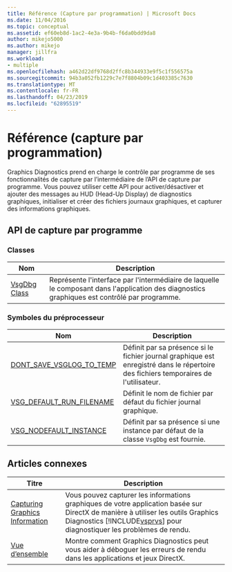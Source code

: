 ```yaml
---
title: Référence (Capture par programmation) | Microsoft Docs
ms.date: 11/04/2016
ms.topic: conceptual
ms.assetid: ef60eb8d-1ac2-4e3a-9b4b-f6da0bdd9da8
author: mikejo5000
ms.author: mikejo
manager: jillfra
ms.workload:
- multiple
ms.openlocfilehash: a462d22df9768d2ffc8b344933e9f5c1f556575a
ms.sourcegitcommit: 94b3a052fb1229c7e7f8804b09c1d403385c7630
ms.translationtype: MT
ms.contentlocale: fr-FR
ms.lasthandoff: 04/23/2019
ms.locfileid: "62895519"
---
```

# <a name="reference-programmatic-capture"></a>Référence (capture par programmation)
Graphics Diagnostics prend en charge le contrôle par programme de ses fonctionnalités de capture par l’intermédiaire de l’API de capture par programme. Vous pouvez utiliser cette API pour activer/désactiver et ajouter des messages au HUD (Head-Up Display) de diagnostics graphiques, initialiser et créer des fichiers journaux graphiques, et capturer des informations graphiques.

## <a name="programmatic-capture-apis"></a>API de capture par programme

### <a name="classes"></a>Classes

|Nom|Description|
|----------|-----------------|
|[VsgDbg Class](vsgdbg-class.md)|Représente l'interface par l'intermédiaire de laquelle le composant dans l'application des diagnostics graphiques est contrôlé par programme.|

### <a name="preprocessor-symbols"></a>Symboles du préprocesseur

|Nom|Description|
|----------|-----------------|
|[DONT_SAVE_VSGLOG_TO_TEMP](dont-save-vsglog-to-temp.md)|Définit par sa présence si le fichier journal graphique est enregistré dans le répertoire des fichiers temporaires de l'utilisateur.|
|[VSG_DEFAULT_RUN_FILENAME](vsg-default-run-filename.md)|Définit le nom de fichier par défaut du fichier journal graphique.|
|[VSG_NODEFAULT_INSTANCE](vsg-nodefault-instance.md)|Définit par sa présence si une instance par défaut de la classe `VsgDbg` est fournie.|

## <a name="related-articles"></a>Articles connexes

| Titre | Description |
| - | - |
| [Capturing Graphics Information](capturing-graphics-information.md) | Vous pouvez capturer les informations graphiques de votre application basée sur DirectX de manière à utiliser les outils Graphics Diagnostics [!INCLUDE[vsprvs](../../code-quality/includes/vsprvs_md.md)] pour diagnostiquer les problèmes de rendu. |
| [Vue d’ensemble](overview-of-visual-studio-graphics-diagnostics.md) | Montre comment Graphics Diagnostics peut vous aider à déboguer les erreurs de rendu dans les applications et jeux DirectX. |
